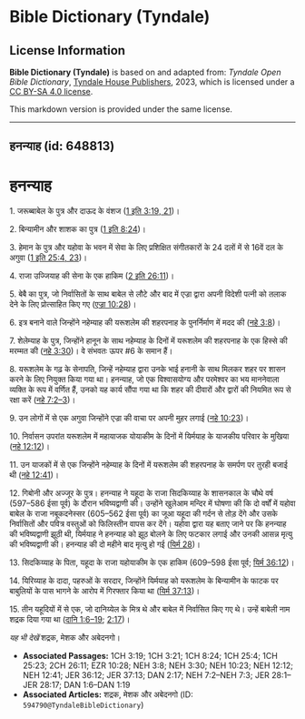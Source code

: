 # Bible Dictionary (Tyndale)

## License Information

**Bible Dictionary (Tyndale)** is based on and adapted from: _Tyndale Open Bible Dictionary_, [Tyndale House Publishers](https://tyndaleopenresources.com/), 2023, which is licensed under a [CC BY-SA 4.0 license](https://creativecommons.org/licenses/by-sa/4.0/legalcode.en).

This markdown version is provided under the same license.



--------------------------------

## हनन्याह (id: 648813)

हनन्याह
=======

1\. जरूब्बाबेल के पुत्र और दाऊद के वंशज ([1 इति 3:19, 21](https://ref.ly/1Chr3:19,1Chr3:21))।

2\. बिन्यामीन और शाशक का पुत्र ([1 इति 8:24](https://ref.ly/1Chr8:24))।

3\. हेमान के पुत्र और यहोवा के भवन में सेवा के लिए प्रशिक्षित संगीतकारों के 24 दलों में से 16वें दल के अगुवा ([1 इति 25:4, 23](https://ref.ly/1Chr25:4,1Chr25:23))।

4\. राजा उज्जियाह की सेना के एक हाकिम ([2 इति 26:11](https://ref.ly/2Chr26:11))।

5\. बेबै का पुत्र, जो निर्वासितों के साथ बाबेल से लौटे और बाद में एज्रा द्वारा अपनी विदेशी पत्नी को तलाक देने के लिए प्रोत्साहित किए गए ([एज्रा 10:28](https://ref.ly/Ezra10:28))।

6\. इत्र बनाने वाले जिन्होंने नहेम्याह की यरूशलेम की शहरपनाह के पुनर्निर्माण में मदद की ([नहे 3:8](https://ref.ly/Neh3:8))।

7\. शेलेम्याह के पुत्र, जिन्होंने हानून के साथ नहेम्याह के दिनों में यरूशलेम की शहरपनाह के एक हिस्से की मरम्मत की ([नहे 3:30](https://ref.ly/Neh3:30))। वे संभवतः ऊपर \#6 के समान हैं।

8\. यरूशलेम के गढ़ के सेनापति, जिन्हें नहेम्याह द्वारा उनके भाई हनानी के साथ मिलकर शहर पर शासन करने के लिए नियुक्त किया गया था। हनन्याह, जो एक विश्वासयोग्य और परमेश्वर का भय माननेवाला व्यक्ति के रूप में वर्णित हैं, उनको यह कार्य सौंपा गया था कि शहर की दीवारों और द्वारों की नियमित रूप से रक्षा करें ([नहे 7:2–3](https://ref.ly/Neh7:2-Neh7:3))।

9\. उन लोगों में से एक अगुवा जिन्होंने एज्रा की वाचा पर अपनी मुहर लगाई ([नहे 10:23](https://ref.ly/Neh10:23))।

10\. निर्वासन उपरांत यरूशलेम में महायाजक योयाकीम के दिनों में यिर्मयाह के याजकीय परिवार के मुखिया ([नहे 12:12](https://ref.ly/Neh12:12))।

11\. उन याजकों में से एक जिन्होंने नहेम्याह के दिनों में यरूशलेम की शहरपनाह के समर्पण पर तुरही बजाई थी ([नहे 12:41](https://ref.ly/Neh12:41))।

12\. गिबोनी और अज्जूर के पुत्र। हनन्याह ने यहूदा के राजा सिदकिय्याह के शासनकाल के चौथे वर्ष (597–586 ईसा पूर्व) के दौरान भविष्यद्वाणी की। उन्होंने खुलेआम मन्दिर में घोषणा की कि दो वर्षों में यहोवा बाबेल के राजा नबूकदनेस्सर (605–562 ईसा पूर्व) का जूआ यहूदा की गर्दन से तोड़ देंगे और उसके निर्वासितों और पवित्र वस्तुओं को फिलिस्तीन वापस कर देंगे। यहोवा द्वारा यह बताए जाने पर कि हनन्याह की भविष्यद्वाणी झूठी थी, यिर्मयाह ने हनन्याह को झूठ बोलने के लिए फटकार लगाई और उनकी आसन्न मृत्यु की भविष्यद्वाणी की। हनन्याह की दो महीने बाद मृत्यु हो गई ([यिर्म 28](https://ref.ly/Jer28:1-Jer28:17))।

13\. सिदकिय्याह के पिता, यहूदा के राजा यहोयाकीम के एक हाकिम (609–598 ईसा पूर्व; [यिर्म 36:12](https://ref.ly/Jer36:12))।

14\. यिरिय्याह के दादा, पहरुओं के सरदार, जिन्होंने यिर्मयाह को यरूशलेम के बिन्यामीन के फाटक पर बाबुलियों के पास भागने के आरोप में गिरफ्तार किया था ([यिर्म 37:13](https://ref.ly/Jer37:13))।

15\. तीन यहूदियों में से एक, जो दानिय्येल के मित्र थे और बाबेल में निर्वासित किए गए थे। उन्हें बाबेली नाम शद्रक दिया गया था ([दानि 1:6–19](https://ref.ly/Dan1:6-Dan1:19); [2:17](https://ref.ly/Dan2:17))।

*यह भी देखें* शद्रक, मेशक और अबेदनगो।

* **Associated Passages:** 1CH 3:19; 1CH 3:21; 1CH 8:24; 1CH 25:4; 1CH 25:23; 2CH 26:11; EZR 10:28; NEH 3:8; NEH 3:30; NEH 10:23; NEH 12:12; NEH 12:41; JER 36:12; JER 37:13; DAN 2:17; NEH 7:2–NEH 7:3; JER 28:1–JER 28:17; DAN 1:6–DAN 1:19
* **Associated Articles:** शद्रक, मेशक और अबेदनगो (ID: `594790@TyndaleBibleDictionary`)

